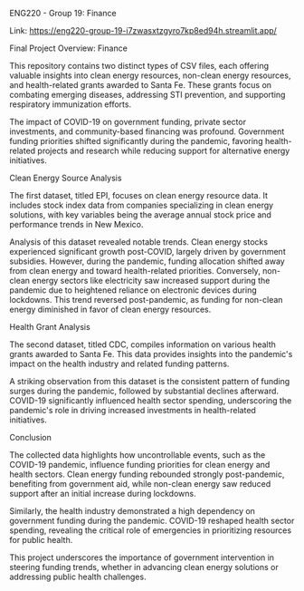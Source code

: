 ENG220 - Group 19: Finance

Link: https://eng220-group-19-i7zwasxtzgyro7kp8ed94h.streamlit.app/ 

Final Project Overview: Finance

This repository contains two distinct types of CSV files, each offering valuable insights into clean energy resources, non-clean energy resources, and health-related grants awarded to Santa Fe. These grants focus on combating emerging diseases, addressing STI prevention, and supporting respiratory immunization efforts.

The impact of COVID-19 on government funding, private sector investments, and community-based financing was profound. Government funding priorities shifted significantly during the pandemic, favoring health-related projects and research while reducing support for alternative energy initiatives.

Clean Energy Source Analysis

The first dataset, titled EPI, focuses on clean energy resource data. It includes stock index data from companies specializing in clean energy solutions, with key variables being the average annual stock price and performance trends in New Mexico.

Analysis of this dataset revealed notable trends. Clean energy stocks experienced significant growth post-COVID, largely driven by government subsidies. However, during the pandemic, funding allocation shifted away from clean energy and toward health-related priorities. Conversely, non-clean energy sectors like electricity saw increased support during the pandemic due to heightened reliance on electronic devices during lockdowns. This trend reversed post-pandemic, as funding for non-clean energy diminished in favor of clean energy resources.

Health Grant Analysis

The second dataset, titled CDC, compiles information on various health grants awarded to Santa Fe. This data provides insights into the pandemic's impact on the health industry and related funding patterns.

A striking observation from this dataset is the consistent pattern of funding surges during the pandemic, followed by substantial declines afterward. COVID-19 significantly influenced health sector spending, underscoring the pandemic's role in driving increased investments in health-related initiatives.

Conclusion

The collected data highlights how uncontrollable events, such as the COVID-19 pandemic, influence funding priorities for clean energy and health sectors. Clean energy funding rebounded strongly post-pandemic, benefiting from government aid, while non-clean energy saw reduced support after an initial increase during lockdowns.

Similarly, the health industry demonstrated a high dependency on government funding during the pandemic. COVID-19 reshaped health sector spending, revealing the critical role of emergencies in prioritizing resources for public health.

This project underscores the importance of government intervention in steering funding trends, whether in advancing clean energy solutions or addressing public health challenges.
